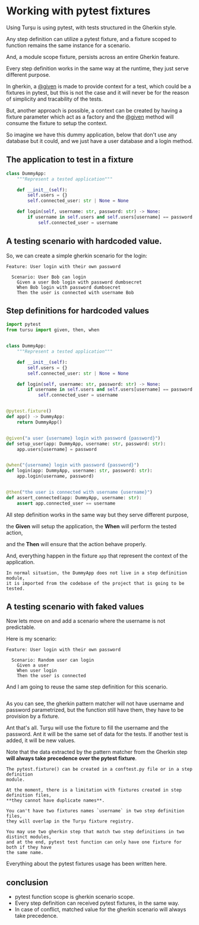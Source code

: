 # Working with pytest fixtures

Using Turşu is using pytest, with tests structured in the Gherkin style.

Any step definition can utilize a pytest fixture, and a fixture scoped to function
remains the same instance for a scenario.

And, a module scope fixture, persists across an entire Gherkin feature.

Every step definition works in the same way at the runtime, they just
serve different purpose.

In gherkin, a [@given](#tursu.given) is made to provide context for a test,
which could be a fixtures in pytest, but this is not the case and it will
never be for the reason of simplicity and tracability of the tests.

But, another approach is possible, a context can be created by having
a fixture parameter which act as a factory and the [@given](#tursu.given)
method will consume the fixture to setup the context.

So imagine we have this dummy application, below that don't use any
database but it could, and we just have a user database and a login method.

## The application to test in a fixture

```python
class DummyApp:
    """Represent a tested application"""

    def __init__(self):
        self.users = {}
        self.connected_user: str | None = None

    def login(self, username: str, password: str) -> None:
        if username in self.users and self.users[username] == password:
            self.connected_user = username
```

## A testing scenario with hardcoded value.

So, we can create a simple gherkin scenario for the login:

```Gherkin
Feature: User login with their own password

  Scenario: User Bob can login
    Given a user Bob login with password dumbsecret
    When Bob login with password dumbsecret
    Then the user is connected with username Bob

```

## Step definitions for hardcoded values

```python
import pytest
from tursu import given, then, when


class DummyApp:
    """Represent a tested application"""

    def __init__(self):
        self.users = {}
        self.connected_user: str | None = None

    def login(self, username: str, password: str) -> None:
        if username in self.users and self.users[username] == password:
            self.connected_user = username


@pytest.fixture()
def app() -> DummyApp:
    return DummyApp()


@given("a user {username} login with password {password}")
def setup_user(app: DummyApp, username: str, password: str):
    app.users[username] = password


@when("{username} login with password {password}")
def login(app: DummyApp, username: str, password: str):
    app.login(username, password)


@then("the user is connected with username {username}")
def assert_connected(app: DummyApp, username: str):
    assert app.connected_user == username

```

All step definition works in the same way but they serve different purpose,

the **Given** will setup the application, the **When** will perform the tested action,

and the **Then** will ensure that the action behave properly.

And, everything happen in the fixture `app` that represent the context of the application.

```{note}
In normal situation, the DummyApp does not live in a step definition module,
it is imported from the codebase of the project that is going to be tested.
```

## A testing scenario with faked values

Now lets move on and add a scenario where the username is not predictable.

Here is my scenario:

```Gherkin
Feature: User login with their own password

  Scenario: Random user can login
    Given a user
    When user login
    Then the user is connected
```

And I am going to reuse the same step definition for this scenario.

```{literalinclude} ../../tests/using_fixtures/steps.py

```

As you can see, the gherkin pattern matcher will not have username and password
parametrized, but the function still have them, they have to be provision by
a fixture.

Ant that's all. Turşu will use the fixture to fill the username and the password.
Ant it will be the same set of data for the tests. If another test is added,
it will be new values.

Note that the data extracted by the pattern matcher from the Gherkin step
**will always take precedence over the pytest fixture**.

```{important}
The pytest.fixture() can be created in a conftest.py file or in a step definition
module.

At the moment, there is a limitation with fixtures created in step definition files,
**they cannot have duplicate names**.

You can't have two fixtures names `username` in two step definition files,
they will overlap in the Turşu fixture registry.

You may use two gherkin step that match two step definitions in two distinct modules,
and at the end, pytest test function can only have one fixture for both if they have
the same name.
```

Everything about the pytest fixtures usage has been written here.

## conclusion

- pytest function scope is gherkin scenario scope.
- Every step definition can received pytest fixtures, in the same way.
- In case of conflict, matched value for the gherkin scenario will always take precedence.
